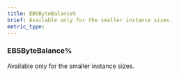 ```yaml
---
title: EBSByteBalance%
brief: Available only for the smaller instance sizes.
metric_type:
---
```

### EBSByteBalance%

Available only for the smaller instance sizes.
